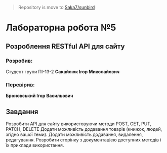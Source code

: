 > Repository is move to [Saka7/sunbird](https://github.com/Saka7/sunbird)

# Лабораторна робота №5

## Розроблення RESTful API для сайту

### Розробив:

Студент групи ПІ-13-2 **Сакайлюк Ігор Миколайович**


### Перевірив:

**Броновський Ігор Васильович**


## Завдання

Розробити API для сайту використовуючи методи POST, GET, PUT, PATCH, DELETE
Додати можливість додавання товарів (книжок, людей, згідно вашої теми).
Додати можливість додавання, видалення, редагування.
Розробити сторінку з документацією доступних методів і їх приклади використання.
